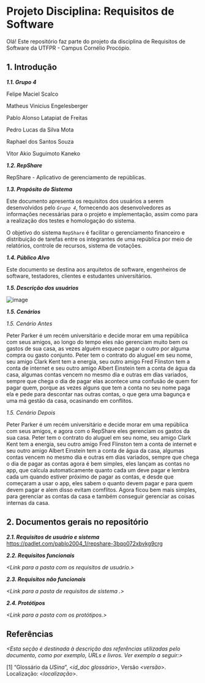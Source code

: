 


# Projeto Disciplina: Requisitos de Software

[](https://github.com/RepShare-Ltda/requisitos-software#projeto-disciplina-requisitos-de-software)

Olá! Este repositório faz parte do projeto da disciplina de Requisitos de Software da UTFPR - Campus Cornélio Procópio.

## 1. Introdução

[](https://github.com/RepShare-Ltda/requisitos-software#1-introdução)

_**1.1. Grupo 4**_

Felipe Maciel Scalco

Matheus Vinicius Engelesberger

Pablo Alonso Latapiat de Freitas

Pedro Lucas da Silva Mota

Raphael dos Santos Souza

Vitor Akio Suguimoto Kaneko

_**1.2. RepShare**_

RepShare - Aplicativo de gerenciamento de repúblicas.

_**1.3. Propósito do Sistema**_

Este documento apresenta os requisitos dos usuários a serem desenvolvidos pelo _`Grupo 4`_, fornecendo aos desenvolvedores as informações necessárias para o projeto e implementação, assim como para a realização dos testes e homologação do sistema.

O objetivo do sistema `RepShare` é facilitar o gerenciamento financeiro e distribuição de tarefas entre os integrantes de uma república por meio de relatórios, controle de recursos, sistema de votações.

_**1.4. Público Alvo**_

Este documento se destina aos arquitetos de software, engenheiros de software, testadores, clientes e estudantes universitários.

_**1.5. Descrição dos usuários**_

![image](https://github.com/RepShare-Ltda/requisitos-software/assets/164585988/f49b14d1-cd70-4255-a989-754f436c4c70)

_**1.5. Cenários**_

_*1.5. Cenário Antes*_

Peter Parker é um recém universitário e decide morar em uma república com seus amigos, ao longo do tempo eles não gerenciam muito bem os gastos de sua casa, as vezes alguém esquece pagar o outro por alguma compra ou gasto conjunto.
Peter tem o contrato do aluguel em seu nome, seu amigo Clark Kent tem a energia, seu outro amigo Fred Flinston tem a conta de internet e seu outro amigo Albert Einstein tem a conta de água da casa, algumas contas vencem no mesmo dia e outras em dias variados, sempre que chega o dia de pagar elas acontece uma confusão de quem for pagar quem, porque as vezes alguns que tem a conta no seu nome paga ela e pede para descontar nas outras contas, o que gera uma bagunça e uma má gestão da casa, ocasinando em conflitos.

_*1.5. Cenário Depois*_

Peter Parker é um recém universitário e decide morar em uma república com seus amigos, e agora com o RepShare eles gerenciam os gastos da sua casa. 
Peter tem o contrato do aluguel em seu nome, seu amigo Clark Kent tem a energia, seu outro amigo Fred Flinston tem a conta de internet e seu outro amigo Albert Einstein tem a conta de água da casa, algumas contas vencem no mesmo dia e outras em dias variados, sempre que chega o dia de pagar as contas agora é bem simples, eles lançam as contas no app, que calcula automaticamente quanto cada um deve pagar e lembra cada um quando estiver próximo de pagar as contas, e desde que começaram a usar o app, eles sabem o quanto devem pagar e para quem devem pagar e alem disso evitam comflitos. 
Agora ficou bem mais simples, para gerenciar as contas da casa e também conseguir gerenciar as coisas internas da casa.

## 2. Documentos gerais no repositório

[](https://github.com/RepShare-Ltda/requisitos-software#2-documentos-gerais-no-repositório)
_**2.1. Requisitos de usuário e sistema**_
https://padlet.com/pablo2004_1/repshare-3bqo072xbvkg9crg

_**2.2. Requisitos funcionais**_

_<Link para a pasta com os requisitos de usuário.>_

_**2.3. Requisitos não funcionais**_

_<Link para a pasta de requisitos de sistema .>_

_**2.4. Protótipos**_

_<Link para a pasta com os protótipos.>_

## Referências

[](https://github.com/RepShare-Ltda/requisitos-software#referências)

_<Esta seção é destinada à descrição das referências utilizadas pelo documento, como por exemplo, URLs e livros. Ver exemplo a seguir:>_

[1] “Glossário da _USina_”, <_id_doc glossário_>, Versão <_versão_>. Localização: <_localização_>.

